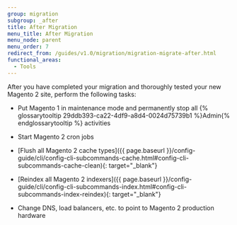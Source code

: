 ```yaml
---
group: migration
subgroup: _after
title: After Migration
menu_title: After Migration
menu_node: parent
menu_order: 7
redirect_from: /guides/v1.0/migration/migration-migrate-after.html
functional_areas:
  - Tools
---
```


After you have completed your migration and thoroughly tested your new Magento 2 site, perform the following tasks:

*	Put Magento 1 in maintenance mode and permanently stop all {% glossarytooltip 29ddb393-ca22-4df9-a8d4-0024d75739b1 %}Admin{% endglossarytooltip %} activities

*	Start Magento 2 cron jobs

*	[Flush all Magento 2 cache types]({{ page.baseurl }}/config-guide/cli/config-cli-subcommands-cache.html#config-cli-subcommands-cache-clean){: target="_blank"}

*	[Reindex all Magento 2 indexers]({{ page.baseurl }}/config-guide/cli/config-cli-subcommands-index.html#config-cli-subcommands-index-reindex){: target="_blank"}

*	Change DNS, load balancers, etc. to point to Magento 2 production hardware
